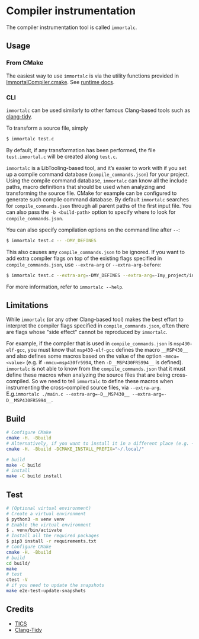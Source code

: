 # Compiler instrumentation

The compiler instrumentation tool is called `immortalc`.

## Usage

### From CMake

The easiest way to use `immortalc` is via the utility functions provided in [ImmortalCompiler.cmake](../runtime/cmake/ImmortalCompiler.cmake). See [runtime docs](../runtime/README.md#automatic-source-transformation-using-cmake).

### CLI

`immortalc` can be used similarly to other famous Clang-based tools such as [clang-tidy](https://clang.llvm.org/extra/clang-tidy/).

To transform a source file, simply

```sh
$ immortalc test.c
```

By default, if any transformation has been performed, the file `test.immortal.c` will be created along `test.c`.

`immortalc` is a LibTooling-based tool, and it’s easier to work with if you set up a compile command database (`compile_commands.json`) for your project. Using the compile command database, `immortalc` can know all the include paths, macro definitions that should be used when analyzing and transforming the source file. CMake for example can be configured to generate such compile command database. By default `immortalc` searches for `compile_commands.json` through all parent paths of the first input file. You can also pass the `-b <build-path>` option to specify where to look for `compile_commands.json`.

You can also specify compilation options on the command line after `--`:

```sh
$ immortalc test.c -- -DMY_DEFINES
```

This also causes any `compile_commands.json` to be ignored. If you want to add extra compiler flags on top of the existing flags specified in `compile_commands.json`, use `--extra-arg` or `--extra-arg-before`:

```sh
$ immortalc test.c --extra-arg=-DMY_DEFINES --extra-arg=-Imy_project/include
```

For more information, refer to `immortalc --help`.

## Limitations

While `immortalc` (or any other Clang-based tool) makes the best effort to interpret the compiler flags specified in `compile_commands.json`, often there are flags whose "side effect" cannot be reproduced by `immortalc`.

For example, if the compiler that is used in `compile_commands.json` is `msp430-elf-gcc`, you must know that `msp430-elf-gcc` defines the macro `__MSP430__` and also defines some macros based on the value of the option `-mmcu=<value>` (e.g. if `-mmcu=msp430fr5994`, then `-D__MSP430FR5994__` is defined).
`immortalc` is not able to know from the `compile_commands.json` that it must define these macros when analyzing the source files that are being cross-compiled. So we need to tell `immortalc` to define these macros when instrumenting the cross-compiled source files, via `--extra-arg`. E.g.`immortalc ./main.c --extra-arg=-D__MSP430__ --extra-arg=-D__MSP430FR5994__`.

## Build

```sh
# Configure CMake
cmake -H. -Bbuild
# Alternatively, if you want to install it in a different place (e.g. ~/.local/)
cmake -H. -Bbuild -DCMAKE_INSTALL_PREFIX="~/.local/"

# build
make -C build
# install
make -C build install
```

## Test

```sh
# (Optional virtual environment)
# Create a virtual environment
$ python3 -m venv venv
# Enable the virtual environment
$ . venv/bin/activate
# Install all the required packages
$ pip3 install -r requirements.txt
# Configure CMake
cmake -H. -Bbuild
# build
cd build/
make
# test
ctest -V
# if you need to update the snapshots
make e2e-test-update-snapshots
```

## Credits

* [TICS](https://github.com/TUDSSL/TICS/blob/master/tics/source-instrumentation/memory-log-instrumentation/memlog.cpp)
* [Clang-Tidy](https://github.com/llvm/llvm-project/tree/main/clang-tools-extra/clang-tidy)
